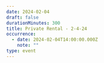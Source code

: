 ```yaml
---
date: 2024-02-04
draft: false
durationMinutes: 300
title: Private Rental - 2-4-24
occurrence:
  - date: 2024-02-04T14:00:00.000Z
    note: ""
type: event
---
```

